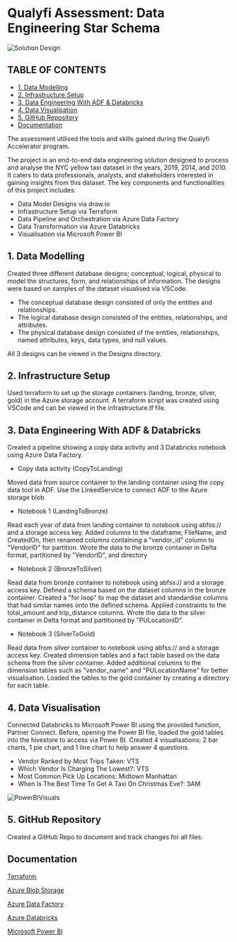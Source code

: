 # Qualyfi Assessment: Data Engineering Star Schema

![Solution Design](https://github.com/PhanaiPundisondQualyfi/QualyfiAssessment/assets/147846684/67f16abc-cc43-49c4-aee4-69c06986e736)

## TABLE OF CONTENTS
- [1. Data Modelling](#1-data-modelling)
- [2. Infrastructure Setup](#2-infrastructure-setup)
- [3. Data Engineering With ADF & Databricks](#3-data-engineering-with-adf--databricks)
- [4. Data Visualisation](#4-data-visualisation)
- [5. GitHub Repository](#5-github-repository)
- [Documentation](#documentation)

The assessment utilised the tools and skills gained during the Qualyfi Accelerator program.

The project is an end-to-end data engineering solution designed to process and analyse the NYC yellow taxi dataset in the years, 2019, 2014, and 2010. It caters to data professionals, analysts, and stakeholders interested in gaining insights from this dataset. The key components and functionalities of this project includes:
- Data Model Designs via draw.io
- Infrastructure Setup via Terraform
- Data Pipeline and Orchestration via Azure Data Factory
- Data Transformation via Azure Databricks
- Visualisation via Microsoft Power BI

## 1. Data Modelling

Created three different database designs; conceptual, logical, physical to model the structures, form, and relationships of information. The designs were based on samples of the dataset visualised via VSCode.
- The conceptual database design consisted of only the entities and relationships.
- The logical database design consisted of the entities, relationships, and attributes.
- The physical database design consisted of the entities, relationships, named attributes, keys, data types, and null values.

All 3 designs can be viewed in the Designs directory.

## 2. Infrastructure Setup
Used terraform to set up the storage containers (landing, bronze, silver, gold) in the Azure storage account. A terraform script was created using VSCode and can be viewed in the infrastructure.tf file.

## 3. Data Engineering With ADF & Databricks
Created a pipeline showing a copy data activity and 3 Databricks notebook using Azure Data Factory.
- Copy data activity (CopyToLanding)

Moved data from source container to the landing container using the copy data tool in ADF. Use the LinkedService to connect ADF to the Azure storage blob.
- Notebook 1 (LandingToBronze)

Read each year of data from landing container to notebook using abfss:// and a storage access key. Added columns to the dataframe; FileName, and CreatedOn, then renamed columns containing a "vendor_id" column to "VendorID" for partition.  Wrote the data to the bronze container in Delta format, partitioned by "VendorID", and directory 

- Notebook 2 (BronzeToSilver)

Read data from bronze container to notebook using abfss:// and a storage access key. Defined a schema based on the dataset columns in the bronze container. Created a "for loop" to map the dataset and standardise columns that had similar names onto the defined schema. Applied constraints to the total_amount and trip_distance columns. Wrote the data to the silver container in Delta format and partitioned by "PULocationID".

- Notebook 3 (SilverToGold)

Read data from silver container to notebook using abfss:// and a storage access key. Created dimension tables and a fact table based on the data schema from the silver container. Added additional columns to the dimension tables such as "vendor_name" and "PULocationName" for better visualisation. Loaded the tables to the gold container by creating a directory for each table.

## 4. Data Visualisation

Connected Databricks to Microsoft Power BI using the provided function, Partner Connect. Before, opening the Power BI file, loaded the gold tables into the hivestore to access via Power BI. Created 4 visualisations; 2 bar charts,  1 pie chart, and 1 line chart to help answer 4 questions.

- Vendor Ranked by Most Trips Taken: VTS
- Which Vendor Is Charging The Lowest?: VTS
- Most Common Pick Up Locations: Midtown Manhattan
- When Is The Best Time To Get A Taxi On Christmas Eve?: 3AM

![PowerBIVisuals](https://github.com/PhanaiPundisondQualyfi/QualyfiAssessment/assets/147846684/ba91224a-db1d-4752-88c7-4613956372c1)

## 5. GitHub Repository

Created a GitHub Repo to document and track changes for all files.

## Documentation

[Terraform](https://developer.hashicorp.com/terraform/docs)

[Azure Blob Storage](https://learn.microsoft.com/en-gb/azure/storage/blobs/)

[Azure Data Factory](https://learn.microsoft.com/en-us/azure/data-factory/)

[Azure Databricks](https://learn.microsoft.com/en-gb/azure/databricks/)

[Microsoft Power BI](https://learn.microsoft.com/en-us/power-bi/)



